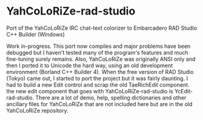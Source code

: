 # YahCoLoRiZe-rad-studio
Port of the YahCoLoRiZe IRC chat-text colorizer to Embarcadero RAD Studio C++ Builder (Windows)

Work in-progress. This port now compiles and major problems have been debugged but I haven't tested many of the program's features and much fine-tuning surely remains. Also, YahCoLoRiZe was originally ANSI only and then I ported it to Unicode the hard way, using an old development environment (Borland C++ Builder 4). When the free version of RAD Studio (Tokyo) came out, I started to port the project but it was fairly daunting. I had to build a new Edit control and scrap the old TaeRichEdit component. the new edit component that goes with YahCoLoRiZe-rad-studio is YcEdit-rad-studio. There are a lot of demo, help, spelling dictionaries and other ancillary files for YahCoLoRiZe that are not included here but are in the old YahCoLoRiZe repository.
